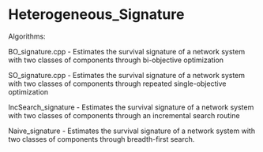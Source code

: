 # Heterogeneous_Signature

Algorithms:

BO_signature.cpp - Estimates the survival signature of a network system with two classes of components through bi-objective optimization

SO_signature.cpp - Estimates the survival signature of a network system with two classes of components through repeated single-objective optimization

IncSearch_signature  - Estimates the survival signature of a network system with two classes of components through an incremental search routine

Naive_signature  - Estimates the survival signature of a network system with two classes of components through breadth-first search.
